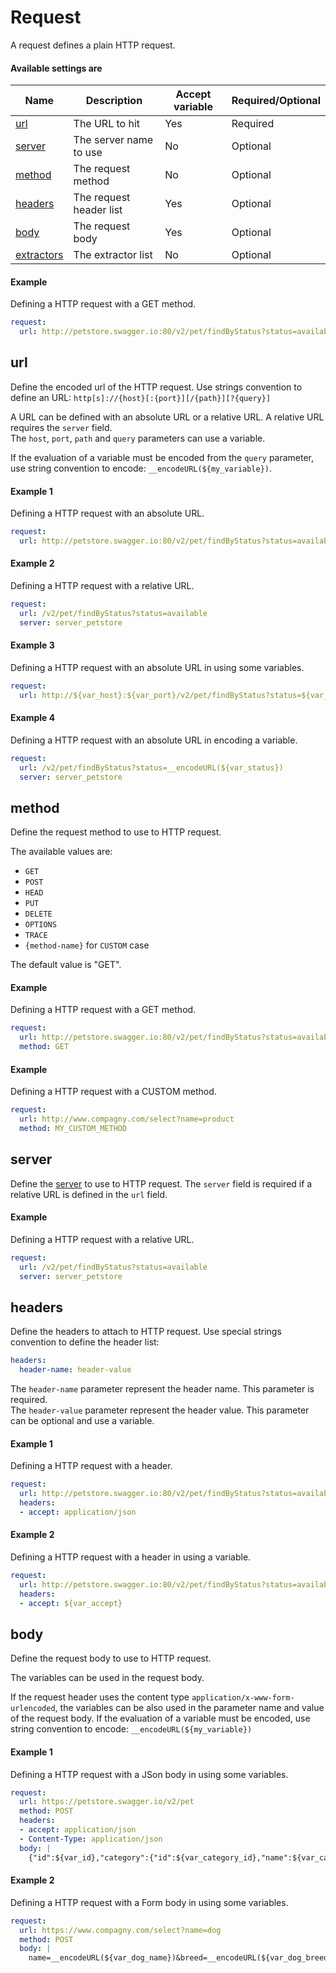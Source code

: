 # Request 

A request defines a plain HTTP request.

#### Available settings are

| Name                                | Description                            | Accept variable   | Required/Optional |
| ----------------------------------- | -------------------------------------- | ----------------- | ----------------- |
| [url](#url)                         | The URL to hit                         | Yes               | Required          |
| [server](#server)                   | The server name to use                 | No                | Optional          |
| [method](#method)                   | The request method                     | No                | Optional          |
| [headers](#headers)                 | The request header list                | Yes               | Optional          |
| [body](#body)                       | The request body                       | Yes               | Optional          |
| [extractors](variable-extractor.md) | The extractor list                     | No                | Optional          |

#### Example

Defining a HTTP request with a GET method.

```yaml
request:
  url: http://petstore.swagger.io:80/v2/pet/findByStatus?status=available
```

## url

Define the encoded url of the HTTP request. Use strings convention to define an URL: `http[s]://{host}[:{port}][/{path}][?{query}]`

A URL can be defined with an absolute URL or a relative URL. A relative URL requires the `server` field.<br/>
The `host`, `port`, `path` and `query` parameters can use a variable.

If the evaluation of a variable must be encoded from the `query` parameter, use string convention to encode: `__encodeURL(${my_variable})`.

#### Example 1

Defining a HTTP request with an absolute URL.

```yaml
request:
  url: http://petstore.swagger.io:80/v2/pet/findByStatus?status=available
```

#### Example 2

Defining a HTTP request with a relative URL.

```yaml
request:
  url: /v2/pet/findByStatus?status=available
  server: server_petstore
```

#### Example 3

Defining a HTTP request with an absolute URL in using some variables.

```yaml
request:
  url: http://${var_host}:${var_port}/v2/pet/findByStatus?status=${var_status}
```

#### Example 4

Defining a HTTP request with an absolute URL in encoding a variable.

```yaml
request:
  url: /v2/pet/findByStatus?status=__encodeURL(${var_status})
  server: server_petstore
```

## method

Define the request method to use to HTTP request.

The available values are:
* `GET`
* `POST`
* `HEAD`
* `PUT`
* `DELETE`
* `OPTIONS`
* `TRACE`
* `{method-name}` for `CUSTOM` case

The default value is "GET".

#### Example

Defining a HTTP request with a GET method.

```yaml
request:
  url: http://petstore.swagger.io:80/v2/pet/findByStatus?status=available
  method: GET
```

#### Example

Defining a HTTP request with a CUSTOM method.

```yaml
request:
  url: http://www.compagny.com/select?name=product
  method: MY_CUSTOM_METHOD
```

## server

Define the [server](server.md) to use to HTTP request. The `server` field is required if a relative URL is defined in the `url` field.

#### Example

Defining a HTTP request with a relative URL.

```yaml
request:
  url: /v2/pet/findByStatus?status=available
  server: server_petstore
```

## headers

Define the headers to attach to HTTP request. Use special strings convention to define the header list:

```yaml
headers: 
  header-name: header-value
```

The `header-name` parameter represent the header name. This parameter is required.<br> 
The `header-value` parameter represent the header value. This parameter can be optional and use a variable.

#### Example 1

Defining a HTTP request with a header.

```yaml
request:
  url: http://petstore.swagger.io:80/v2/pet/findByStatus?status=available
  headers:
  - accept: application/json
```

#### Example 2

Defining a HTTP request with a header in using a variable.

```yaml
request:
  url: http://petstore.swagger.io:80/v2/pet/findByStatus?status=available
  headers:
  - accept: ${var_accept}
```

## body

Define the request body to use to HTTP request. 

The variables can be used in the request body. 

If the request header uses the content type `application/x-www-form-urlencoded`, the variables can be also used in the parameter name and value of the request body. If the evaluation of a variable must be encoded, use string convention to encode: `__encodeURL(${my_variable})`

#### Example 1

Defining a HTTP request with a JSon body in using some variables.

```yaml
request:
  url: https://petstore.swagger.io/v2/pet
  method: POST
  headers:
  - accept: application/json
  - Content-Type: application/json
  body: |
    {"id":${var_id},"category":{"id":${var_category_id},"name":${var_category_id}},"name":${var_name},"photoUrls":["string"],"tags":[{"id": 0,"name":"string"}],"status": "available"}
```

#### Example 2

Defining a HTTP request with a Form body in using some variables.

```yaml
request:
  url: https://www.compagny.com/select?name=dog
  method: POST
  body: |
    name=__encodeURL(${var_dog_name})&breed=__encodeURL(${var_dog_breed})
```



